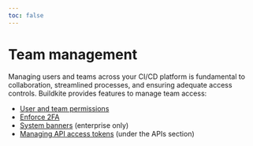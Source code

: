 ```yaml
---
toc: false
---
```


# Team management

Managing users and teams across your CI/CD platform is fundamental to collaboration, streamlined processes, and ensuring adequate access controls. Buildkite provides features to manage team access:

- [User and team permissions](/docs/platform/team-management/permissions)
- [Enforce 2FA](/docs/platform/team-management/enforce-2fa)
- [System banners](/docs/platform/team-management/system-banners) (enterprise only)
- [Managing API access tokens](/docs/apis/managing-api-tokens) (under the APIs section)
